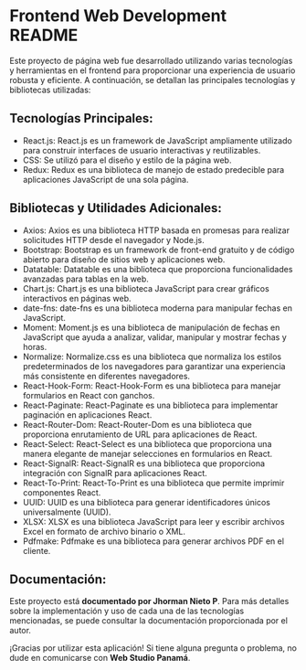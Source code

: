 # Frontend Web Development README
Este proyecto de página web fue desarrollado utilizando varias tecnologías y herramientas en el frontend para proporcionar una experiencia de usuario robusta y eficiente. A continuación, se detallan las principales tecnologías y bibliotecas utilizadas:

## Tecnologías Principales:

* React.js: React.js es un framework de JavaScript ampliamente utilizado para construir interfaces de usuario interactivas y reutilizables.
* CSS: Se utilizó para el diseño y estilo de la página web.
* Redux: Redux es una biblioteca de manejo de estado predecible para aplicaciones JavaScript de una sola página.
## Bibliotecas y Utilidades Adicionales:
* Axios: Axios es una biblioteca HTTP basada en promesas para realizar solicitudes HTTP desde el navegador y Node.js.
* Bootstrap: Bootstrap es un framework de front-end gratuito y de código abierto para diseño de sitios web y aplicaciones web.
* Datatable: Datatable es una biblioteca que proporciona funcionalidades avanzadas para tablas en la web.
* Chart.js: Chart.js es una biblioteca JavaScript para crear gráficos interactivos en páginas web.
* date-fns: date-fns es una biblioteca moderna para manipular fechas en JavaScript.
* Moment: Moment.js es una biblioteca de manipulación de fechas en JavaScript que ayuda a analizar, validar, manipular y mostrar fechas y horas.
* Normalize: Normalize.css es una biblioteca que normaliza los estilos predeterminados de los navegadores para garantizar una experiencia más consistente en diferentes navegadores.
* React-Hook-Form: React-Hook-Form es una biblioteca para manejar formularios en React con ganchos.
* React-Paginate: React-Paginate es una biblioteca para implementar paginación en aplicaciones React.
* React-Router-Dom: React-Router-Dom es una biblioteca que proporciona enrutamiento de URL para aplicaciones de React.
* React-Select: React-Select es una biblioteca que proporciona una manera elegante de manejar selecciones en formularios en React.
* React-SignalR: React-SignalR es una biblioteca que proporciona integración con SignalR para aplicaciones React.
* React-To-Print: React-To-Print es una biblioteca que permite imprimir componentes React.
* UUID: UUID es una biblioteca para generar identificadores únicos universalmente (UUID).
* XLSX: XLSX es una biblioteca JavaScript para leer y escribir archivos Excel en formato de archivo binario o XML.
* Pdfmake: Pdfmake es una biblioteca para generar archivos PDF en el cliente.

## Documentación:
Este proyecto está **documentado por Jhorman Nieto P**. Para más detalles sobre la implementación y uso de cada una de las tecnologías mencionadas, se puede consultar la documentación proporcionada por el autor.

¡Gracias por utilizar esta aplicación! Si tiene alguna pregunta o problema, no dude en comunicarse con **Web Studio Panamá**.